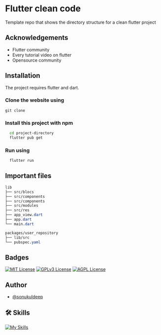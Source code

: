 
# Flutter clean code

Template repo that shows the directory structure for a clean flutter project

## Acknowledgements
 - Flutter community
 - Every tutorial video on flutter
 - Opensource community

## Installation

The project requires flutter and dart.

### Clone the website using
```npm
git clone 
```

### Install this project with npm

```bash
  cd project-directory
  flutter pub get
```

### Run using

```bash
  flutter run
```

## Important files
```css
lib
├── src/blocs
├── src/components
├── src/components
├── src/modules
├── src/res
├── app_view.dart
├── app.dart
└── main.dart

packages/user_repository
├── lib/src
└── pubspec.yaml
```

## Badges

[![MIT License](https://img.shields.io/badge/License-MIT-green.svg)](https://choosealicense.com/licenses/mit/) 
[![GPLv3 License](https://img.shields.io/badge/License-GPL%20v3-yellow.svg)](https://opensource.org/licenses/)
[![AGPL License](https://img.shields.io/badge/license-AGPL-blue.svg)](http://www.gnu.org/licenses/agpl-3.0)


## Author
- [@sonukuldeep](https://www.github.com/sonukuldeep)


## 🛠 Skills

[![My Skills](https://skillicons.dev/icons?i=js,ts,html,css,tailwind,sass,nodejs,react,nextjs,svelte,vue,flask,rust,python,php,solidity,mongodb,mysql,prisma,figma,threejs,unity,godot,dart,flutter)](https://github.com/sonukuldeep)
